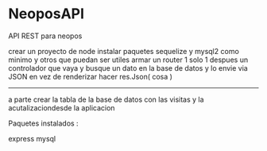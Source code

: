 # NeoposAPI
API REST para neopos

crear un proyecto de node
instalar paquetes sequelize y mysql2 como minimo y otros que puedan ser utiles
armar un router 1 solo 1
despues un controlador que vaya y busque un dato en la base de datos y lo envie via JSON
en vez de renderizar hacer res.Json( cosa )


-----

a parte crear la tabla de la base de datos con las visitas y la acutalizaciondesde la aplicacion


Paquetes instalados :

express 
mysql
